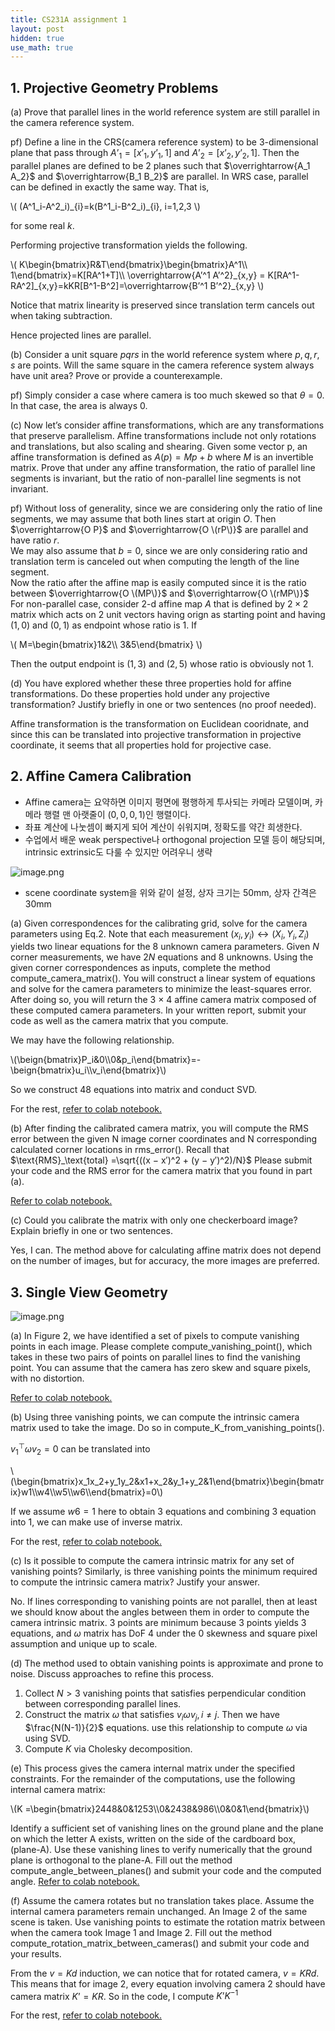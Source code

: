 ```yaml
---
title: CS231A assignment 1
layout: post
hidden: true
use_math: true
---
```


## 1. Projective Geometry Problems

(a) Prove that parallel lines in the world reference system are still parallel in the camera reference system.

pf) Define a line in the CRS(camera reference system) to be 3-dimensional plane that pass through $A’_1=[x’_1, y’_1, 1]$ and $A’_2=[x’_2, y’_2, 1]$. Then the parallel planes are defined to be 2 planes such that $\overrightarrow{A_1 A_2}$ and $\overrightarrow{B_1 B_2}$ are parallel. In WRS case, parallel can be defined in exactly the same way. That is,

\\(
(A^1_i-A^2_i)\_{i}=k(B^1_i-B^2_i)\_{i}, i=1,2,3
\\)

for some real $k$.

Performing projective transformation yields the following.

\\(
K\begin{bmatrix}R&T\end{bmatrix}\begin{bmatrix}A^1\\\ 1\end{bmatrix}=K\[RA^1+T\]\\\ \overrightarrow{A’^1 A’^2}\_{x,y} = K\[RA^1-RA^2\]\_{x,y}=kKR\[B^1-B^2\]=\overrightarrow{B’^1 B’^2}\_{x,y}
\\)

Notice that matrix linearity is preserved since translation term cancels out when taking subtraction.

Hence projected lines are parallel.

(b) Consider a unit square $pqrs$ in the world reference system where $p, q, r, s$ are points. Will the same square in the camera reference system always have unit area? Prove or provide a counterexample.

pf) Simply consider a case where camera is too much skewed so that $\theta=0$. In that case, the area is always 0.  

(c) Now let’s consider affine transformations, which are any transformations that preserve parallelism. Affine transformations include not only rotations and translations, but also scaling and shearing. Given some vector p, an affine transformation is defined as $A(p) = Mp + b$ where $M$ is an invertible matrix. Prove that under any affine transformation, the ratio of parallel line segments is invariant, but the ratio of non-parallel line segments is not invariant.

pf) Without loss of generality, since we are considering only the ratio of line segments, we may assume that both lines start at origin $O$. Then $\overrightarrow{O P}$ and $\overrightarrow{O \(rP\)}$ are parallel and have ratio $r$.  
We may also assume that $b=0$, since we are only considering ratio and translation term is canceled out when computing the length of the line segment.  
Now the ratio after the affine map is easily computed since it is the ratio between $\overrightarrow{O \(MP\)}$ and $\overrightarrow{O \(rMP\)}$  
For non-parallel case, consider 2-d affine map $A$ that is defined by $2\times 2$ matrix which acts on 2 unit vectors having orign as starting point and having $(1,0)$ and $(0,1)$ as endpoint whose ratio is 1. If

\\(
M=\begin{bmatrix}1&2\\\ 3&5\end{bmatrix}
\\)

Then the output endpoint is $(1,3)$ and $(2,5)$ whose ratio is obviously not 1.

(d) You have explored whether these three properties hold for affine transformations. Do these properties hold under any projective transformation? Justify briefly in one or two sentences (no proof needed).

Affine transformation is the transformation on Euclidean cooridnate, and since this can be translated into projective transformation in projective coordinate, it seems that all properties hold for projective case. 


## 2. Affine Camera Calibration

- Affine camera는 요약하면 이미지 평면에 평행하게 투사되는 카메라 모델이며, 카메라 행렬 맨 아랫줄이 $(0,0,0,1)$인 행렬이다.
- 좌표 계산에 나눗셈이 빠지게 되어 계산이 쉬워지며, 정확도를 약간 희생한다.
- 수업에서 배운 weak perspective나 orthogonal projection 모델 등이 해당되며, intrinsic extrinsic도 다룰 수 있지만 어려우니 생략

![image.png](https://prod-files-secure.s3.us-west-2.amazonaws.com/ac84168d-557f-4919-b37f-2632c6456077/5a54c68f-18d2-4695-b8c1-90af8cce09b0/image.png)

- scene coordinate system을 위와 같이 설정, 상자 크기는 50mm, 상자 간격은 30mm

(a) Given correspondences for the calibrating grid, solve for the camera parameters using Eq.2. Note that each measurement $(x_i, y_i) ↔ (X_i, Y_i, Z_i)$ yields two linear equations for the 8 unknown camera parameters. Given $N$ corner measurements, we have $2N$ equations and 8 unknowns. Using the given corner correspondences as inputs, complete the method $\textrm{compute_camera_matrix()}$. You will construct a linear system of equations and solve for the camera parameters to minimize the least-squares error. After doing so, you will return the 3 × 4 affine camera matrix composed of these computed camera parameters. In your written report, submit your code as well as the camera matrix that you compute.

We may have the following relationship.

\\(\beign{bmatrix}P_i&0\\\0&p_i\end{bmatrix}=-\beign{bmatrix}u_i\\\v_i\end{bmatrix}\\)

So we construct 48 equations into matrix and conduct SVD.

For the rest, [refer to colab notebook.](https://colab.research.google.com/drive/1BX4pB5GbDv-CknHV5lclWprEuUqf78qG?usp=sharing)

(b) After finding the calibrated camera matrix, you will compute the RMS error between the given N image corner coordinates and N corresponding calculated corner locations in $\textrm{rms_error()}$. Recall that $\text{RMS}_\text{total} =\sqrt{((x − x′)^2 + (y − y′)^2)/N}$ Please submit your code and the RMS error for the camera matrix that you found in part (a).

[Refer to colab notebook.](https://colab.research.google.com/drive/1BX4pB5GbDv-CknHV5lclWprEuUqf78qG?usp=sharing)

(c) Could you calibrate the matrix with only one checkerboard image? Explain briefly in one or two sentences.

Yes, I can. The method above for calculating affine matrix does not depend on the number of images, but for accuracy, the more images are preferred.

## 3. Single View Geometry

![image.png](https://prod-files-secure.s3.us-west-2.amazonaws.com/ac84168d-557f-4919-b37f-2632c6456077/592769af-9c8e-4696-8991-72ea39c4c4f5/image.png)

(a) In Figure 2, we have identified a set of pixels to compute vanishing points in each image.
Please complete $\textrm{compute_vanishing_point()}$, which takes in these two pairs of points on
parallel lines to find the vanishing point. You can assume that the camera has zero skew and
square pixels, with no distortion. 

[Refer to colab notebook.](https://colab.research.google.com/drive/1BX4pB5GbDv-CknHV5lclWprEuUqf78qG?usp=sharing)

(b) Using three vanishing points, we can compute the intrinsic camera matrix used to take the
image. Do so in $\textrm{compute_K_from_vanishing_points()}$. 

$v_1^\top\omega v_2=0$ can be translated into

\\(\begin{bmatrix}x_1x_2+y_1y_2&x1+x_2&y_1+y_2&1\end{bmatrix}\begin{bmatrix}w1\\\w4\\\w5\\\w6\\\\end{bmatrix}=0\\)

If we assume $w6=1$ here to obtain 3 equations and combining 3 equation into 1, we can make use of inverse matrix.

For the rest, [refer to colab notebook.](https://colab.research.google.com/drive/1BX4pB5GbDv-CknHV5lclWprEuUqf78qG?usp=sharing)

(c) Is it possible to compute the camera intrinsic matrix for any set of vanishing points? Similarly, is three vanishing points the minimum required to compute the intrinsic camera matrix? Justify your answer. 

No. If lines corresponding to vanishing points are not parallel, then at least we should know about the angles between them in order to compute the camera intrinsic matrix. 3 points are minimum because 3 points yields 3 equations, and $\omega$ matrix has DoF 4 under the 0 skewness and square pixel assumption and unique up to scale.

(d) The method used to obtain vanishing points is approximate and prone to noise. Discuss approaches to refine this process. 

1. Collect $N>3$ vanishing points that satisfies perpendicular condition between corresponding parallel lines.
2. Construct the matrix $\omega$ that satisfies $v_i\omega v_j, i\neq j$. Then we have $\frac{N(N-1)}{2}$ equations. use this relationship to compute $\omega$ via using SVD.
3. Compute $K$ via Cholesky decomposition.

(e) This process gives the camera internal matrix under the specified constraints. For the remainder of the computations, use the following internal camera matrix:

\\(K =\begin{bmatrix}2448&0&1253\\\0&2438&986\\\0&0&1\end{bmatrix}\\)

Identify a sufficient set of vanishing lines on the ground plane and the plane on which the letter A exists, written on the side of the cardboard box, (plane-A). Use these vanishing lines to verify numerically that the ground plane is orthogonal to the plane-A. Fill out the method $\textrm{compute_angle_between_planes()}$ and submit your code and the computed angle.
[Refer to colab notebook.](https://colab.research.google.com/drive/1BX4pB5GbDv-CknHV5lclWprEuUqf78qG?usp=sharing)

(f) Assume the camera rotates but no translation takes place. Assume the internal camera parameters remain unchanged. An Image 2 of the same scene is taken. Use vanishing points to estimate the rotation matrix between when the camera took Image 1 and Image 2. Fill out the method $\textrm{compute_rotation_matrix_between_cameras()}$ and submit your code and your results. 

From the $v=Kd$ induction, we can notice that for rotated camera, $v=KRd$. This means that for image 2, every equation involving camera 2 should have camera matrix $K’=KR$. So in the code, I compute $K’K^{-1}$

For the rest, [refer to colab notebook.](https://colab.research.google.com/drive/1BX4pB5GbDv-CknHV5lclWprEuUqf78qG?usp=sharing)
